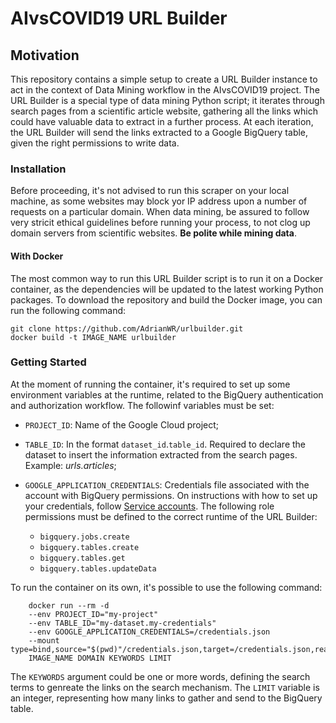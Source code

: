 # AIvsCOVID19  URL Builder

## Motivation
This repository contains a simple setup to create a URL Builder instance to act in the context of Data Mining workflow in the AIvsCOVID19 project. The URL Builder is a special type of data mining Python script; it iterates through search pages from a scientific article website, gathering all the links which could have valuable data to extract in a further process. At each iteration, the URL Builder will send the links extracted to a Google BigQuery table, given the right permissions to write data.

### Installation

Before proceeding, it's not advised to run this scraper on your local machine, as some websites may block yor IP address upon a number of requests on a particular domain. When data mining, be assured to follow very stricit ethical guidelines before running your process, to not clog up domain servers from scientific websites. **Be polite while mining data**.  

#### With Docker
The most common way to run this URL Builder script is to run it on a Docker container, as the dependencies will be updated to the latest working Python packages. To download the repository and build the Docker image, you can run the following command:

    git clone https://github.com/AdrianWR/urlbuilder.git
    docker build -t IMAGE_NAME urlbuilder

### Getting Started
At the moment of running the container, it's required to set up some environment variables at the runtime, related to the BigQuery authentication and authorization workflow. The followinf variables must be set:
- `PROJECT_ID`: Name of the Google Cloud project;
- `TABLE_ID`: In the format `dataset_id`.`table_id`. Required to declare the dataset to insert the information extracted from the search pages. Example: *urls.articles*;
- `GOOGLE_APPLICATION_CREDENTIALS`: Credentials file associated with the account with BigQuery permissions. On instructions with how to set up your credentials, follow [Service accounts](https://cloud.google.com/iam/docs/service-accounts). The following role permissions must be defined to the correct runtime of the URL Builder:


    - `bigquery.jobs.create`
    - `bigquery.tables.create`
    - `bigquery.tables.get`
    - `bigquery.tables.updateData`

To run the container on its own, it's possible to use the following command:
```
    docker run --rm -d
    --env PROJECT_ID="my-project"
    --env TABLE_ID="my-dataset.my-credentials"
    --env GOOGLE_APPLICATION_CREDENTIALS=/credentials.json
    --mount type=bind,source="$(pwd)"/credentials.json,target=/credentials.json,readonly
    IMAGE_NAME DOMAIN KEYWORDS LIMIT
```

The `KEYWORDS` argument could be one or more words, defining the search terms to genreate the links on the search mechanism. The `LIMIT` variable is an integer, representing how many links to gather and send to the BigQuery table.
